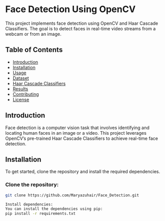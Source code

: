 # Face Detection Using OpenCV

This project implements face detection using OpenCV and Haar Cascade Classifiers. The goal is to detect faces in real-time video streams from a webcam or from an image.

## Table of Contents
- [Introduction](#introduction)
- [Installation](#installation)
- [Usage](#usage)
- [Dataset](#dataset)
- [Haar Cascade Classifiers](#haar-cascade-classifiers)
- [Results](#results)
- [Contributing](#contributing)
- [License](#license)

## Introduction
Face detection is a computer vision task that involves identifying and locating human faces in an image or a video. This project leverages OpenCV’s pre-trained Haar Cascade Classifiers to achieve real-time face detection.

## Installation
To get started, clone the repository and install the required dependencies.

### Clone the repository:
```bash
git clone https://github.com/Maryazuhair/Face_Detection.git

Install dependencies:
You can install the dependencies using pip:
pip install -r requirements.txt
